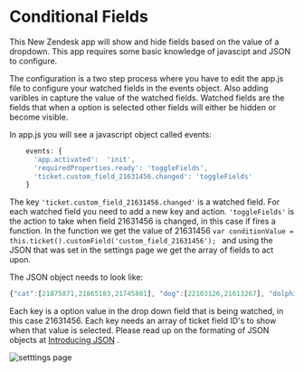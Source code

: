 Conditional Fields
==========

This New Zendesk app will show and hide fields based on the value of a dropdown. This app requires some basic knowledge of javascipt and JSON to configure. 

The configuration is a two step process where you have to edit the app.js file to configure your watched fields in the events object. Also adding varibles in capture the value of the watched fields. Watched fields are the fields that when a option is selected other fields will either be hidden or become visible. 

In app.js you will see a javascript object called events:

``` javascript
    events: {
      'app.activated':  'init',
      'requiredProperties.ready': 'toggleFields',
      'ticket.custom_field_21631456.changed': 'toggleFields'
    }
```

The key ``` 'ticket.custom_field_21631456.changed' ``` is a watched field. For each watched field you need to add a new key and action. ``` 'toggleFields' ``` is the action to take when field 21631456 is changed, in this case if fires a function. In the function we get the value of 21631456 ```var conditionValue = this.ticket().customField('custom_field_21631456'); ``` and using the JSON that was set in the settings page we get the array of fields to act upon. 

The JSON object needs to look like: 

``` javascript
{"cat":[21875871,21865183,21745801], "dog":[22103126,21613267], "dolphin": [280865, 20295661], "the_fish": []}
```

Each key is a option value in the drop down field that is being watched, in this case 21631456. Each key needs an array of ticket field ID's to show when that value is selected. Please read up on the formating of JSON objects at [Introducing JSON](http://json.org/) . 

![setttings page](http://skipjack.info/wp-content/gallery/tech/conditionalfields.png "Settings Page Example")